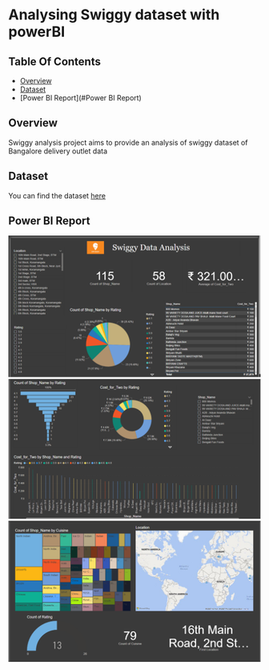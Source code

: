 # Analysing Swiggy dataset with powerBI

## Table Of Contents

* [Overview](#Overview)
* [Dataset](#Dataset)
* [Power BI Report](#Power BI Report)

## Overview
Swiggy analysis project aims to provide an analysis of swiggy dataset of Bangalore delivery outlet data

## Dataset
You can find the dataset [here](https://www.kaggle.com/sabinhashmi/swiggy-bangalore-delivery-outlet-data)

## Power BI Report
![](images/swiggy1.png)
![](images/swiggy2.png)
![](images/swiggy3.png)

